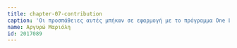 ```yaml
---
title: chapter-07-contribution
caption: 'Οι προσπάθειες αυτές μπήκαν σε εφαρμογή με το πρόγραμμα One Laptop Per Child όπου είχε σκοπό την παροχή συστημάτων χαμηλού κόστους σε παιδιά τριτοκοσμικών χωρών με σκοπό να δημιουργηθεί μία πρώτη επαφή και αλληλεπίδραση με τον υπολογιστή. Το πρόγραμμα αυτό έχει σαν στόχο την εξοικείωση των παιδιών με το λογισμικό και όχι με το hardware του υπολογιστή. Για να πραγματοποιηθούν οι φιλοδοξίες που είχε ο Alan Kay για το Dynabook είναι ο συνδιασμός της φιλοσοφίας του Dynabook με τις χελώνες ρομπότ (που στο σημερινό τοπίο έχουν την μορφή του lego mindstorms). Δηλαδή το πρόγραμμα θα μπορούσε να δίνει όλα τα κομμάτια για την κατασκευή ενός συστήματος(επεξεργαστή, κάρτα γραφικών, κτλ) και να τα δίνει στο παιδί με την φιλοδοξία της ένωσης τους σε ένα σύστημα-παζλ. Έτσι διατηρείται η φιλοσοφία ανακάλυψης των υπολογιστών από το παιδί όπως ανακαλύπτει τον κόσμο μια ιδέα που συνάδει απόλυτα με το εποικοδομιστικό μοντέλο του Papert. Παρόλα αυτά το πρόγραμμα στην σημερινή του μορφή ακολουθεί το μόττο που είχε αναφέρει ο Kay στην ομιλία του για το  Dynabook: once you are inside of something you can't really see it.'
name: Αργυρώ Μαριόλη
id: 2017089
---
```

